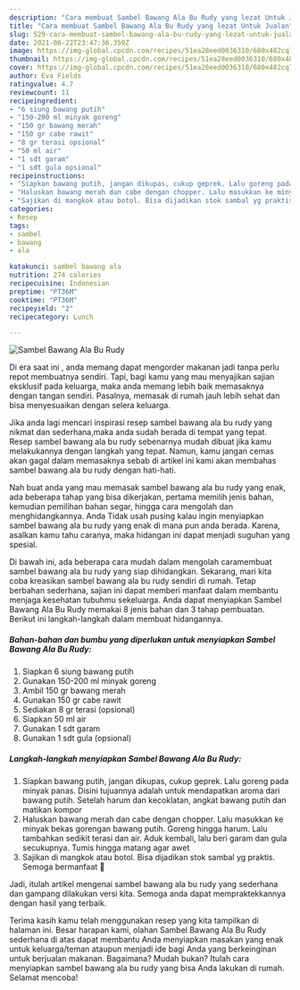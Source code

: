 ```yaml
---
description: "Cara membuat Sambel Bawang Ala Bu Rudy yang lezat Untuk Jualan"
title: "Cara membuat Sambel Bawang Ala Bu Rudy yang lezat Untuk Jualan"
slug: 529-cara-membuat-sambel-bawang-ala-bu-rudy-yang-lezat-untuk-jualan
date: 2021-06-22T23:47:36.359Z
image: https://img-global.cpcdn.com/recipes/51ea28eed0036310/680x482cq70/sambel-bawang-ala-bu-rudy-foto-resep-utama.jpg
thumbnail: https://img-global.cpcdn.com/recipes/51ea28eed0036310/680x482cq70/sambel-bawang-ala-bu-rudy-foto-resep-utama.jpg
cover: https://img-global.cpcdn.com/recipes/51ea28eed0036310/680x482cq70/sambel-bawang-ala-bu-rudy-foto-resep-utama.jpg
author: Eva Fields
ratingvalue: 4.7
reviewcount: 11
recipeingredient:
- "6 siung bawang putih"
- "150-200 ml minyak goreng"
- "150 gr bawang merah"
- "150 gr cabe rawit"
- "8 gr terasi opsional"
- "50 ml air"
- "1 sdt garam"
- "1 sdt gula opsional"
recipeinstructions:
- "Siapkan bawang putih, jangan dikupas, cukup geprek. Lalu goreng pada minyak panas. Disini tujuannya adalah untuk mendapatkan aroma dari bawang putih. Setelah harum dan kecoklatan, angkat bawang putih dan matikan kompor"
- "Haluskan bawang merah dan cabe dengan chopper. Lalu masukkan ke minyak bekas gorengan bawang putih. Goreng hingga harum. Lalu tambahkan sedikit terasi dan air. Aduk kembali, lalu beri garam dan gula secukupnya. Tumis hingga matang agar awet"
- "Sajikan di mangkok atau botol. Bisa dijadikan stok sambal yg praktis. Semoga bermanfaat 💚"
categories:
- Resep
tags:
- sambel
- bawang
- ala

katakunci: sambel bawang ala 
nutrition: 274 calories
recipecuisine: Indonesian
preptime: "PT36M"
cooktime: "PT36M"
recipeyield: "2"
recipecategory: Lunch

---
```



![Sambel Bawang Ala Bu Rudy](https://img-global.cpcdn.com/recipes/51ea28eed0036310/680x482cq70/sambel-bawang-ala-bu-rudy-foto-resep-utama.jpg)

Di era  saat ini , anda memang dapat mengorder makanan jadi tanpa perlu repot membuatnya sendiri. Tapi, bagi kamu yang mau menyajikan sajian eksklusif pada keluarga, maka anda memang lebih baik memasaknya dengan tangan sendiri. Pasalnya, memasak di rumah jauh lebih sehat dan bisa menyesuaikan dengan selera keluarga.

Jika anda lagi mencari inspirasi resep sambel bawang ala bu rudy yang nikmat dan sederhana,maka anda sudah berada di tempat yang tepat. Resep sambel bawang ala bu rudy  sebenarnya mudah dibuat jika kamu melakukannya dengan langkah yang tepat. Namun, kamu jangan cemas akan gagal dalam memasaknya 
sebab di artikel ini kami akan membahas sambel bawang ala bu rudy dengan hati-hati.  



Nah buat anda yang mau memasak sambel bawang ala bu rudy yang enak, ada beberapa tahap yang bisa dikerjakan, pertama memilih jenis bahan, kemudian pemilihan bahan segar, hingga cara mengolah dan menghidangkannya. Anda Tidak usah pusing kalau ingin menyiapkan sambel bawang ala bu rudy yang enak di mana pun anda berada. Karena, asalkan kamu  tahu caranya, maka hidangan ini dapat menjadi suguhan yang spesial.

Di bawah ini, ada beberapa cara mudah dalam mengolah caramembuat sambel bawang ala bu rudy yang siap dihidangkan. Sekarang, mari kita coba kreasikan sambel bawang ala bu rudy sendiri di rumah. Tetap berbahan sederhana, sajian ini dapat memberi manfaat dalam membantu menjaga kesehatan tubuhmu sekeluarga. Anda dapat menyiapkan Sambel Bawang Ala Bu Rudy memakai 8 jenis bahan dan 3 tahap pembuatan. Berikut ini langkah-langkah dalam membuat hidangannya.

<!--inarticleads1-->

##### Bahan-bahan dan bumbu yang diperlukan untuk menyiapkan Sambel Bawang Ala Bu Rudy:

1. Siapkan 6 siung bawang putih
1. Gunakan 150-200 ml minyak goreng
1. Ambil 150 gr bawang merah
1. Gunakan 150 gr cabe rawit
1. Sediakan 8 gr terasi (opsional)
1. Siapkan 50 ml air
1. Gunakan 1 sdt garam
1. Gunakan 1 sdt gula (opsional)




<!--inarticleads2-->

##### Langkah-langkah menyiapkan Sambel Bawang Ala Bu Rudy:

1. Siapkan bawang putih, jangan dikupas, cukup geprek. Lalu goreng pada minyak panas. Disini tujuannya adalah untuk mendapatkan aroma dari bawang putih. Setelah harum dan kecoklatan, angkat bawang putih dan matikan kompor
1. Haluskan bawang merah dan cabe dengan chopper. Lalu masukkan ke minyak bekas gorengan bawang putih. Goreng hingga harum. Lalu tambahkan sedikit terasi dan air. Aduk kembali, lalu beri garam dan gula secukupnya. Tumis hingga matang agar awet
1. Sajikan di mangkok atau botol. Bisa dijadikan stok sambal yg praktis. Semoga bermanfaat 💚




Jadi, itulah artikel mengenai  sambel bawang ala bu rudy  yang sederhana dan gampang dilakukan versi kita. Semoga anda dapat mempraktekkannya dengan hasil yang terbaik. 

Terima kasih kamu telah menggunakan resep yang kita tampilkan di halaman ini. Besar harapan kami, olahan  Sambel Bawang Ala Bu Rudy sederhana di atas dapat membantu Anda menyiapkan masakan yang enak untuk keluarga/teman ataupun menjadi ide bagi Anda yang berkeinginan untuk berjualan makanan. Bagaimana? Mudah bukan? Itulah cara menyiapkan sambel bawang ala bu rudy yang bisa Anda lakukan di rumah. Selamat mencoba!


